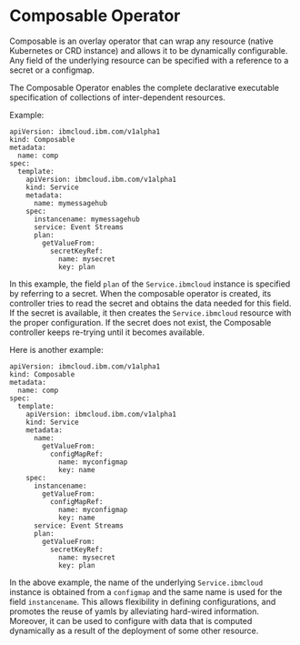 # Composable Operator

Composable is an overlay operator that can wrap any resource (native Kubernetes or CRD instance) and allows it to be dynamically configurable. Any field of the underlying resource can be specified with a reference to a secret or a configmap.

The Composable Operator enables the complete declarative executable specification of collections of inter-dependent resources.

Example:

```
apiVersion: ibmcloud.ibm.com/v1alpha1
kind: Composable
metadata:
  name: comp
spec:
  template: 
    apiVersion: ibmcloud.ibm.com/v1alpha1
    kind: Service
    metadata:
      name: mymessagehub
    spec:
      instancename: mymessagehub
      service: Event Streams
      plan: 
        getValueFrom:
          secretKeyRef: 
            name: mysecret
            key: plan
```

In this example, the field `plan` of the `Service.ibmcloud` instance is specified by referring to a secret. When the composable operator is created, its controller tries to read the secret and obtains the data needed for this field. If the secret is available, it then creates the `Service.ibmcloud` resource with the proper configuration. If the secret does not exist, the Composable controller keeps re-trying until it becomes available.

Here is another example:
```
apiVersion: ibmcloud.ibm.com/v1alpha1
kind: Composable
metadata:
  name: comp
spec:
  template: 
    apiVersion: ibmcloud.ibm.com/v1alpha1
    kind: Service
    metadata:
      name:
        getValueFrom:
          configMapRef:
            name: myconfigmap
            key: name
    spec:
      instancename: 
        getValueFrom:
          configMapRef:
            name: myconfigmap
            key: name
      service: Event Streams
      plan: 
        getValueFrom:
          secretKeyRef: 
            name: mysecret
            key: plan
 ```
 
 In the above example, the name of the underlying `Service.ibmcloud` instance is obtained from a `configmap` and the same name is used for the field `instancename`. This allows flexibility in defining configurations, and promotes the reuse of yamls by alleviating hard-wired information. Moreover, it can be used to configure with data that is computed dynamically as a result of the deployment of some other resource.
           
